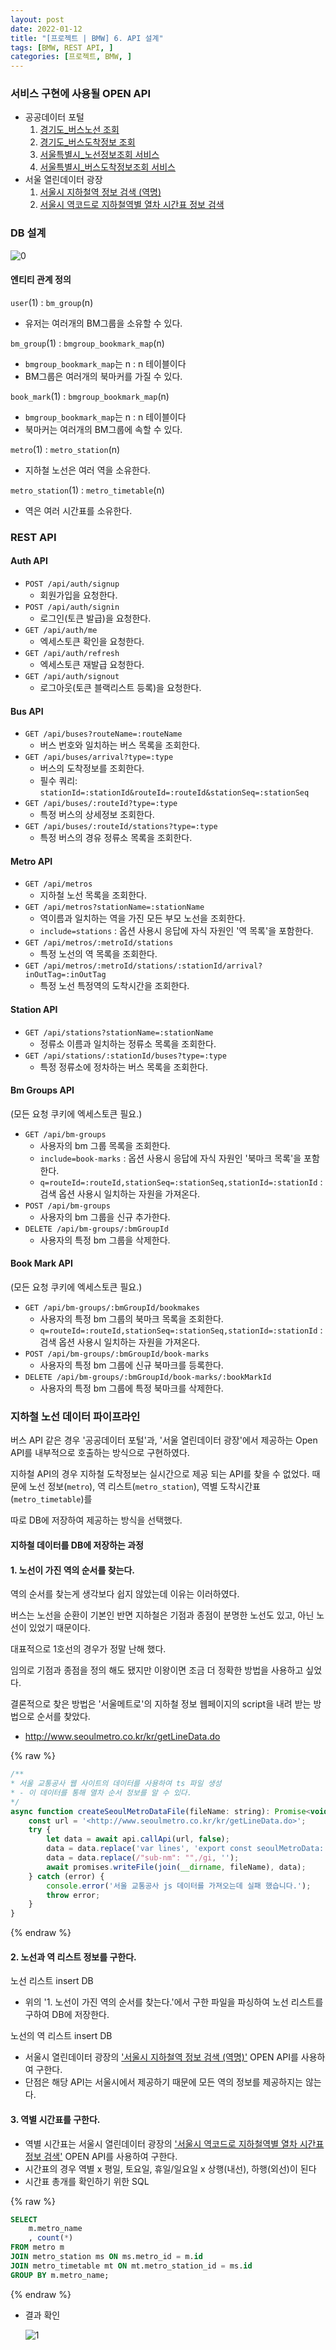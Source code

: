 ```yaml
---
layout: post
date: 2022-01-12
title: "[프로젝트 | BMW] 6. API 설계"
tags: [BMW, REST API, ]
categories: [프로젝트, BMW, ]
---
```




### 서비스 구현에 사용될 OPEN API

- 공공데이터 포털
	1. [경기도_버스노선 조회](https://www.data.go.kr/tcs/dss/selectApiDataDetailView.do?publicDataPk=15080662)
	2. [경기도_버스도착정보 조회](https://www.data.go.kr/tcs/dss/selectApiDataDetailView.do?publicDataPk=15080346)
	3. [서울특별시_노선정보조회 서비스](https://www.data.go.kr/tcs/dss/selectApiDataDetailView.do?publicDataPk=15000193)
	4. [서울특별시_버스도착정보조회 서비스](https://www.data.go.kr/tcs/dss/selectApiDataDetailView.do?publicDataPk=15000314)
- 서울 열린데이터 광장
	1. [서울시 지하철역 정보 검색 (역명)](https://data.seoul.go.kr/dataList/OA-121/S/1/datasetView.do)
	2. [서울시 역코드로 지하철역별 열차 시간표 정보 검색](https://data.seoul.go.kr/dataList/OA-101/A/1/datasetView.do)


### DB 설계


![0](/assets/img/2022-01-12-프로젝트--BMW-6.-API-설계.md/0.png)



#### 엔티티 관계 정의


`user`(1) : `bm_group`(n)

- 유저는 여러개의 BM그룹을 소유할 수 있다.

`bm_group`(1) : `bmgroup_bookmark_map`(n)

- `bmgroup_bookmark_map`는 n : n 테이블이다
- BM그룹은 여러개의 북마커를 가질 수 있다.

`book_mark`(1) : `bmgroup_bookmark_map`(n)

- `bmgroup_bookmark_map`는 n : n 테이블이다
- 북마커는 여러개의 BM그룹에 속할 수 있다.

`metro`(1) : `metro_station`(n)

- 지하철 노선은 여러 역을 소유한다.

`metro_station`(1) : `metro_timetable`(n)

- 역은 여러 시간표를 소유한다.


### REST API



#### Auth API

- `POST /api/auth/signup`
	- 회원가입을 요청한다.
- `POST /api/auth/signin`
	- 로그인(토큰 발급)을 요청한다.
- `GET /api/auth/me`
	- 엑세스토큰 확인을 요청한다.
- `GET /api/auth/refresh`
	- 엑세스토큰 재발급 요청한다.
- `GET /api/auth/signout`
	- 로그아웃(토큰 블랙리스트 등록)을 요청한다.


#### Bus API

- `GET /api/buses?routeName=:routeName`
	- 버스 번호와 일치하는 버스 목록을 조회한다.
- `GET /api/buses/arrival?type=:type`
	- 버스의 도착정보를 조회한다.
	- 필수 쿼리: `stationId=:stationId&routeId=:routeId&stationSeq=:stationSeq`
- `GET /api/buses/:routeId?type=:type`
	- 특정 버스의 상세정보 조회한다.
- `GET /api/buses/:routeId/stations?type=:type`
	- 특정 버스의 경유 정류소 목록을 조회한다.


#### Metro API

- `GET /api/metros`
	- 지하철 노선 목록을 조회한다.
- `GET /api/metros?stationName=:stationName`
	- 역이름과 일치하는 역을 가진 모든 부모 노선을 조회한다.
	- `include=stations` : 옵션 사용시 응답에 자식 자원인 '역 목록'을 포함한다.
- `GET /api/metros/:metroId/stations`
	- 특정 노선의 역 목록을 조회한다.
- `GET /api/metros/:metroId/stations/:stationId/arrival?inOutTag=:inOutTag`
	- 특정 노선 특정역의 도착시간을 조회한다.


#### Station API

- `GET /api/stations?stationName=:stationName`
	- 정류소 이름과 일치하는 정류소 목록을 조회한다.
- `GET /api/stations/:stationId/buses?type=:type`
	- 특정 정류소에 정차하는 버스 목록을 조회한다.


#### Bm Groups API


(모든 요청 쿠키에 엑세스토큰 필요.)

- `GET /api/bm-groups`
	- 사용자의 bm 그룹 목록을 조회한다.
	- `include=book-marks` : 옵션 사용시 응답에 자식 자원인 '북마크 목록'을 포함한다.
	- `q=routeId=:routeId,stationSeq=:stationSeq,stationId=:stationId` : 검색 옵션 사용시 일치하는 자원을 가져온다.
- `POST /api/bm-groups`
	- 사용자의 bm 그룹을 신규 추가한다.
- `DELETE /api/bm-groups/:bmGroupId`
	- 사용자의 특정 bm 그룹을 삭제한다.


#### Book Mark API


(모든 요청 쿠키에 엑세스토큰 필요.)

- `GET /api/bm-groups/:bmGroupId/bookmakes`
	- 사용자의 특정 bm 그룹의 북마크 목록을 조회한다.
	- `q=routeId=:routeId,stationSeq=:stationSeq,stationId=:stationId` : 검색 옵션 사용시 일치하는 자원을 가져온다.
- `POST /api/bm-groups/:bmGroupId/book-marks`
	- 사용자의 특정 bm 그룹에 신규 북마크를 등록한다.
- `DELETE /api/bm-groups/:bmGroupId/book-marks/:bookMarkId`
	- 사용자의 특정 bm 그룹에 특정 북마크를 삭제한다.


### 지하철 노선 데이터 파이프라인


버스 API 같은 경우 '공공데이터 포털'과, '서울 열린데이터 광장'에서 제공하는 Open API를 내부적으로 호출하는 방식으로 구현하였다.


지하철 API의 경우 지하철 도착정보는 실시간으로 제공 되는 API를 찾을 수 없었다.
때문에 노선 정보(`metro`), 역 리스트(`metro_station`), 역별 도착시간표(`metro_timetable`)를


따로 DB에 저장하여 제공하는 방식을 선택했다.



#### 지하철 데이터를 DB에 저장하는 과정



#### 1. 노선이 가진 역의 순서를 찾는다.


역의 순서를 찾는게 생각보다 쉽지 않았는데 이유는 이러하였다.


버스는 노선을 순환이 기본인 반면 지하철은 기점과 종점이 분명한 노선도 있고, 아닌 노선이 있었기 때문이다.


대표적으로 1호선의 경우가 정말 난해 했다.


임의로 기점과 종점을 정의 해도 됐지만 이왕이면 조금 더 정확한 방법을 사용하고 싶었다.


결론적으로 찾은 방법은 '서울메트로'의 지하철 정보 웹페이지의 script을 내려 받는 방법으로 순서를 찾았다.

- http://www.seoulmetro.co.kr/kr/getLineData.do


{% raw %}
```javascript
/**
* 서울 교통공사 웹 사이트의 데이터를 사용하여 ts 파일 생성
* - 이 데이터를 통해 열차 순서 정보를 알 수 있다.
*/
async function createSeoulMetroDataFile(fileName: string): Promise<void> {
	const url = '<http://www.seoulmetro.co.kr/kr/getLineData.do>';
	try {
		let data = await api.callApi(url, false);
		data = data.replace('var lines', 'export const seoulMetroData: any');
		data = data.replace(/"sub-nm": "",/gi, '');
		await promises.writeFile(join(__dirname, fileName), data);
	} catch (error) {
		console.error('서울 교통공사 js 데이터를 가져오는데 실패 했습니다.');
		throw error;
	}
}
```
{% endraw %}




#### 2. 노선과 역 리스트 정보를 구한다.


노선 리스트 insert DB

- 위의 '1. 노선이 가진 역의 순서를 찾는다.'에서 구한 파일을 파싱하여 노선 리스트를 구하여 DB에 저장한다.

노선의 역 리스트 insert DB

- 서울시 열린데이터 광장의 ['서울시 지하철역 정보 검색 (역명)'](https://data.seoul.go.kr/dataList/OA-121/S/1/datasetView.do) OPEN API를 사용하여 구한다.
- 단점은 해당 API는 서울시에서 제공하기 때문에 모든 역의 정보를 제공하지는 않는다.


#### 3. 역별 시간표를 구한다.

- 역별 시간표는 서울시 열린데이터 광장의 ['서울시 역코드로 지하철역별 열차 시간표 정보 검색'](https://data.seoul.go.kr/dataList/OA-101/A/1/datasetView.do) OPEN API를 사용하여 구한다.
- 시간표의 경우 역별 x 평일, 토요일, 휴일/일요일 x 상행(내선), 하행(외선)이 된다
- 시간표 총개를 확인하기 위한 SQL


{% raw %}
```sql
SELECT
	m.metro_name
	, count(*)
FROM metro m
JOIN metro_station ms ON ms.metro_id = m.id
JOIN metro_timetable mt ON mt.metro_station_id = ms.id
GROUP BY m.metro_name;
```
{% endraw %}


- 결과 확인

	![1](/assets/img/2022-01-12-프로젝트--BMW-6.-API-설계.md/1.png)

